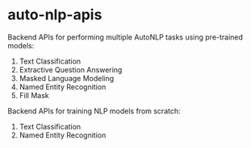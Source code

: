 # auto-nlp-apis
Backend APIs for performing multiple AutoNLP tasks using pre-trained models:

1) Text Classification
2) Extractive Question Answering
3) Masked Language Modeling
4) Named Entity Recognition
5) Fill Mask

Backend APIs for training NLP models from scratch:

1) Text Classification
2) Named Entity Recognition
